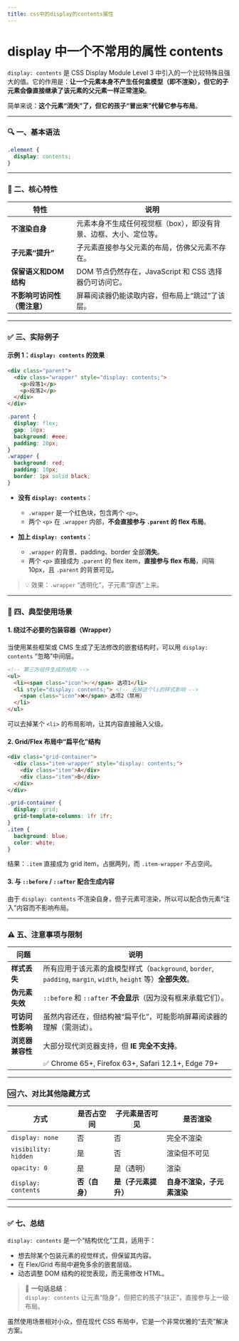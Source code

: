```yaml
---
title: css中的display的contents属性
---
```


# display 中一个不常用的属性 contents 

`display: contents` 是 CSS Display Module Level 3 中引入的一个比较特殊且强大的值。它的作用是：**让一个元素本身不产生任何盒模型（即不渲染），但它的子元素会像直接继承了该元素的父元素一样正常渲染**。

简单来说：**这个元素“消失”了，但它的孩子“冒出来”代替它参与布局**。

---

### 🔍 一、基本语法

```css
.element {
  display: contents;
}
```

---

### 🧩 二、核心特性

| 特性 | 说明 |
|------|------|
| **不渲染自身** | 元素本身不生成任何视觉框（box），即没有背景、边框、大小、定位等。 |
| **子元素“提升”** | 子元素直接参与父元素的布局，仿佛父元素不存在。 |
| **保留语义和DOM结构** | DOM 节点仍然存在，JavaScript 和 CSS 选择器仍可访问它。 |
| **不影响可访问性（需注意）** | 屏幕阅读器仍能读取内容，但布局上“跳过”了该层。 |

---

### ✅ 三、实际例子

#### 示例 1：`display: contents` 的效果

```html
<div class="parent">
  <div class="wrapper" style="display: contents;">
    <p>段落1</p>
    <p>段落2</p>
  </div>
</div>
```

```css
.parent {
  display: flex;
  gap: 10px;
  background: #eee;
  padding: 20px;
}
.wrapper {
  background: red;
  padding: 10px;
  border: 1px solid black;
}
```

- **没有 `display: contents`**：
  - `.wrapper` 是一个红色块，包含两个 `<p>`。
  - 两个 `<p>` 在 `.wrapper` 内部，**不会直接参与 `.parent` 的 flex 布局**。

- **加上 `display: contents`**：
  - `.wrapper` 的背景、padding、border 全部**消失**。
  - 两个 `<p>` 直接成为 `.parent` 的 flex item，**直接参与 flex 布局**，间隔 10px，且 `.parent` 的背景可见。

> 💡 效果：`.wrapper` “透明化”，子元素“穿透”上来。

---

### 🎯 四、典型使用场景

#### 1. **绕过不必要的包装容器（Wrapper）**
当使用某些框架或 CMS 生成了无法修改的嵌套结构时，可以用 `display: contents` “忽略”中间层。

```html
<!-- 第三方组件生成的结构 -->
<ul>
  <li><span class="icon">✅</span> 选项1</li>
  <li style="display: contents;"> <!-- 去掉这个li的样式影响 -->
    <span class="icon">❌</span> 选项2（禁用）
  </li>
</ul>
```

可以去掉某个 `<li>` 的布局影响，让其内容直接融入父级。

#### 2. **Grid/Flex 布局中“扁平化”结构**

```html
<div class="grid-container">
  <div class="item-wrapper" style="display: contents;">
    <div class="item">A</div>
    <div class="item">B</div>
  </div>
</div>
```

```css
.grid-container {
  display: grid;
  grid-template-columns: 1fr 1fr;
}
.item {
  background: blue;
  color: white;
}
```

结果：`.item` 直接成为 grid item，占据两列，而 `.item-wrapper` 不占空间。

#### 3. **与 `::before` / `::after` 配合生成内容**
由于 `display: contents` 不渲染自身，但子元素可渲染，所以可以配合伪元素“注入”内容而不影响布局。

---

### ⚠️ 五、注意事项与限制

| 问题 | 说明 |
|------|------|
| **样式丢失** | 所有应用于该元素的盒模型样式（`background`, `border`, `padding`, `margin`, `width`, `height` 等）**全部失效**。 |
| **伪元素失效** | `::before` 和 `::after` **不会显示**（因为没有框来承载它们）。 |
| **可访问性影响** | 虽然内容还在，但结构被“扁平化”，可能影响屏幕阅读器的理解（需测试）。 |
| **浏览器兼容性** | 大部分现代浏览器支持，但 **IE 完全不支持**。 |
| | ✅ Chrome 65+, Firefox 63+, Safari 12.1+, Edge 79+ |

---

### 🆚 六、对比其他隐藏方式

| 方式 | 是否占空间 | 子元素是否可见 | 是否渲染 |
|------|------------|----------------|----------|
| `display: none` | 否 | 否 | 完全不渲染 |
| `visibility: hidden` | 是 | 否 | 渲染但不可见 |
| `opacity: 0` | 是 | 是（透明） | 渲染 |
| `display: contents` | **否（自身）** | **是（子元素提升）** | **自身不渲染，子元素渲染** |

---

### ✅ 七、总结

`display: contents` 是一个“结构优化”工具，适用于：

- 想去除某个包装元素的视觉样式，但保留其内容。
- 在 Flex/Grid 布局中避免多余的嵌套层级。
- 动态调整 DOM 结构的视觉表现，而无需修改 HTML。

> 📌 **一句话总结**：  
> `display: contents` 让元素“隐身”，但把它的孩子“扶正”，直接参与上一级布局。

虽然使用场景相对小众，但在现代 CSS 布局中，它是一个非常优雅的“去壳”解决方案。